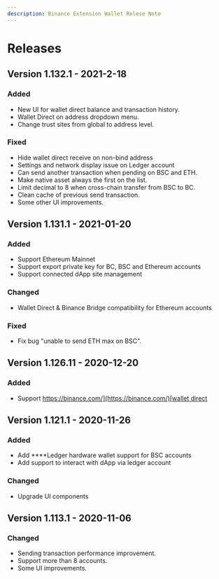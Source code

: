 ```yaml
---
description: Binance Extension Wallet Relese Note
---
```


# Releases

## Version 1.132.1 - 2021-2-18

### Added

* New UI for wallet direct balance and transaction history. 
* Wallet Direct on address dropdown menu. 
* Change trust sites from global to address level. 

### Fixed

* Hide wallet direct receive on non-bind address
* Settings and network display issue on Ledger account
* Can send another transaction when pending on BSC and ETH.
* Make native asset always the first on the list.
* Limit decimal to 8 when cross-chain transfer from BSC to BC. 
* Clean cache of previous send transaction. 
* Some other UI improvements.

## Version 1.131.1 - 2021-01-20

### Added

* Support Ethereum Mainnet
* Support export private key for BC, BSC and Ethereum accounts
* Support connected dApp site management

### Changed

* Wallet Direct & Binance Bridge compatibility for Ethereum accounts

### Fixed

* Fix bug "unable to send ETH max on BSC".

## **Version 1.126.11 - 2020-12-20**

### Added

* Support [https://binance.com/](https://binance.com/)[wallet direct](wallet-direct/introduction.md)

## Version 1.121.1 - 2020-11-26

### Added

* Add ****Ledger hardware wallet support for BSC accounts
* Add support to interact with dApp via ledger account

### Changed

* Upgrade UI components

## Version 1.113.1  - 2020-11-06

### Changed

* Sending transaction performance improvement.
* Support more than 8 accounts.
* Some UI improvements.





